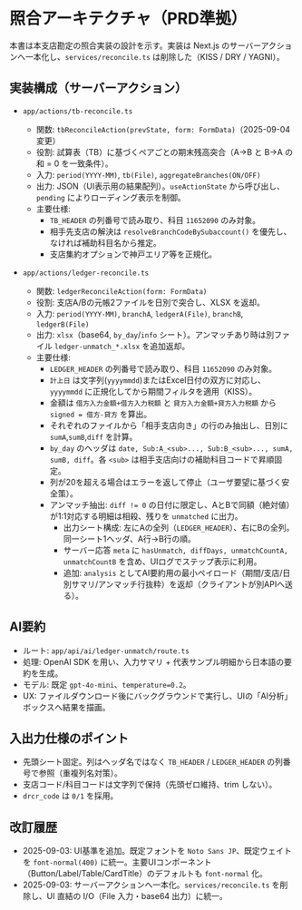 # 照合アーキテクチャ（PRD準拠）

本書は本支店勘定の照合実装の設計を示す。実装は Next.js のサーバーアクションへ一本化し、`services/reconcile.ts` は削除した（KISS / DRY / YAGNI）。

## 実装構成（サーバーアクション）

- `app/actions/tb-reconcile.ts`
  - 関数: `tbReconcileAction(prevState, form: FormData)`（2025-09-04 変更）
  - 役割: 試算表（TB）に基づくペアごとの期末残高突合（A→B と B→A の和 = 0 を一致条件）。
  - 入力: `period(YYYY-MM)`, `tb(File)`, `aggregateBranches(ON/OFF)`
  - 出力: JSON（UI表示用の結果配列）。`useActionState` から呼び出し、`pending` によりローディング表示を制御。
  - 主要仕様:
    - `TB_HEADER` の列番号で読み取り、科目 `11652090` のみ対象。
    - 相手先支店の解決は `resolveBranchCodeBySubaccount()` を優先し、なければ補助科目名から推定。
    - 支店集約オプションで神戸エリア等を正規化。

- `app/actions/ledger-reconcile.ts`
  - 関数: `ledgerReconcileAction(form: FormData)`
  - 役割: 支店A/Bの元帳2ファイルを日別で突合し、XLSX を返却。
  - 入力: `period(YYYY-MM)`, `branchA`, `ledgerA(File)`, `branchB`, `ledgerB(File)`
  - 出力: `xlsx`（base64, `by_day`/`info` シート）。アンマッチあり時は別ファイル `ledger-unmatch_*.xlsx` を追加返却。
  - 主要仕様:
    - `LEDGER_HEADER` の列番号で読み取り、科目 `11652090` のみ対象。
    - `計上日` は文字列(`yyyymmdd`)またはExcel日付の双方に対応し、`yyyymmdd` に正規化してから期間フィルタを適用（KISS）。
    - 金額は `借方入力金額+借方入力税額` と `貸方入力金額+貸方入力税額` から `signed = 借方-貸方` を算出。
    - それぞれのファイルから「相手支店向き」の行のみ抽出し、日別に `sumA`,`sumB`,`diff` を計算。
    - `by_day` のヘッダは `date, Sub:A_<sub>..., Sub:B_<sub>..., sumA, sumB, diff`。各 `<sub>` は相手支店向けの補助科目コードで昇順固定。
    - 列が20を超える場合はエラーを返して停止（ユーザ要望に基づく安全策）。
    - アンマッチ抽出: `diff != 0` の日付に限定し、AとBで同額（絶対値）が1:1対応する明細は相殺、残りを `unmatched` に出力。
      - 出力シート構成: 左にAの全列（`LEDGER_HEADER`）、右にBの全列。同一シート1ヘッダ、A行→B行の順。
      - サーバー応答 `meta` に `hasUnmatch, diffDays, unmatchCountA, unmatchCountB` を含め、UIログでステップ表示に利用。
      - 追加: `analysis` としてAI要約用の最小ペイロード（期間/支店/日別サマリ/アンマッチ行抜粋）を返却（クライアントが別APIへ送る）。

## AI要約
- ルート: `app/api/ai/ledger-unmatch/route.ts`
- 処理: OpenAI SDK を用い、入力サマリ + 代表サンプル明細から日本語の要約を生成。
- モデル: 既定 `gpt-4o-mini`、`temperature=0.2`。
- UX: ファイルダウンロード後にバックグラウンドで実行し、UIの「AI分析」ボックスへ結果を描画。

## 入出力仕様のポイント
- 先頭シート固定。列はヘッダ名ではなく `TB_HEADER` / `LEDGER_HEADER` の列番号で参照（重複列名対策）。
- 支店コード/科目コードは文字列で保持（先頭ゼロ維持、trim しない）。
- `drcr_code` は `0/1` を採用。

## 改訂履歴
- 2025-09-03: UI基準を追加。既定フォントを `Noto Sans JP`、既定ウェイトを `font-normal(400)` に統一。主要UIコンポーネント（Button/Label/Table/CardTitle）のデフォルトも `font-normal` 化。
- 2025-09-03: サーバーアクションへ一本化。`services/reconcile.ts` を削除し、UI 直結の I/O（File 入力・base64 出力）に統一。
